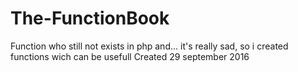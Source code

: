 # The-FunctionBook
Function who still not exists in php and... it's really sad, so i created functions wich can be usefull
Created 29 september 2016
